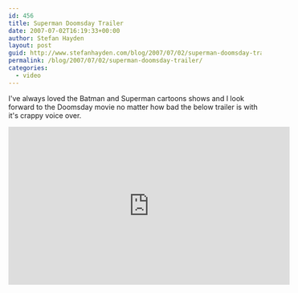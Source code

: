 ```yaml
---
id: 456
title: Superman Doomsday Trailer
date: 2007-07-02T16:19:33+00:00
author: Stefan Hayden
layout: post
guid: http://www.stefanhayden.com/blog/2007/07/02/superman-doomsday-trailer/
permalink: /blog/2007/07/02/superman-doomsday-trailer/
categories:
  - video
---
```

I've always loved the Batman and Superman cartoons shows and I look forward to the Doomsday movie no matter how bad the below trailer is with it's crappy voice over.

<iframe width="560" height="315" src="http://www.youtube.com/v/l3keuiWzY-Q" title="YouTube video player" frameborder="0" allow="accelerometer; autoplay; clipboard-write; encrypted-media; gyroscope; picture-in-picture" allowfullscreen></iframe>